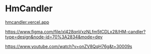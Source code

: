 # HmCandler

[hmcandler.vercel.app](https://hmcandler.vercel.app)

https://www.figma.com/file/xl428qnVxzNLfm5tCDLx28/HM-candler?type=design&node-id=70%3A2834&mode=dev

https://www.youtube.com/watch?v=onZV8QqH76g&t=30009s
